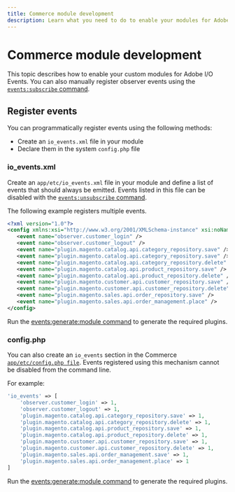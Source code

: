 ```yaml
---
title: Commerce module development
description: Learn what you need to do to enable your modules for Adobe I/O Events.
---
```


# Commerce module development

This topic describes how to enable your custom modules for Adobe I/O Events. You can also manually register observer events using the [`events:subscribe` command](./commands.md#subscribe-to-a-commerce-event).

## Register events

You can programmatically register events using the following methods:

*  Create an `io_events.xml` file in your module
*  Declare them in the system `config.php` file

### io_events.xml

Create an `app/etc/io_events.xml` file in your module and define a list of events that should always be emitted. Events listed in this file can be disabled with the [`events:unsubscribe` command](./commands.md#unsubscribe-from-a-commerce-event).

The following example registers multiple events.

```xml
<?xml version="1.0"?>
<config xmlns:xsi="http://www.w3.org/2001/XMLSchema-instance" xsi:noNamespaceSchemaLocation="urn:magento:module-commerce-events-client/etc/io_events.xsd">
   <event name="observer.customer_login" />
   <event name="observer.customer_logout" />
   <event name="plugin.magento.catalog.api.category_repository.save" />
   <event name="plugin.magento.catalog.api.category_repository.save" />
   <event name="plugin.magento.catalog.api.category_repository.delete" />
   <event name="plugin.magento.catalog.api.product_repository.save" />
   <event name="plugin.magento.catalog.api.product_repository.delete" />
   <event name="plugin.magento.customer.api.customer_repository.save" />
   <event name="plugin.magento.customer.api.customer_repository.delete" />
   <event name="plugin.magento.sales.api.order_repository.save" />
   <event name="plugin.magento.sales.api.order_management.place" />
</config>
```

Run the [events:generate:module command](./commands.md#generate-a-commerce-module-based-on-a-list-of-subscribed-events) to generate the required plugins.

### config.php

You can also create an `io_events` section in the Commerce [`app/etc/config.php file`](https://experienceleague.adobe.com/docs/commerce-operations/configuration-guide/files/deployment-files.html). Events registered using this mechanism cannot be disabled from the command line.

For example:
```php
'io_events' => [
    'observer.customer_login' => 1,
    'observer.customer_logout' => 1,
    'plugin.magento.catalog.api.category_repository.save' => 1,
    'plugin.magento.catalog.api.category_repository.delete' => 1,
    'plugin.magento.catalog.api.product_repository.save' => 1,
    'plugin.magento.catalog.api.product_repository.delete' => 1,
    'plugin.magento.customer.api.customer_repository.save' => 1,
    'plugin.magento.customer.api.customer_repository.delete' => 1,
    'plugin.magento.sales.api.order_management.save' => 1,
    'plugin.magento.sales.api.order_management.place' => 1
]
```

Run the [events:generate:module command](./commands.md#generate-a-commerce-module-based-on-a-list-of-subscribed-events) to generate the required plugins.